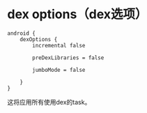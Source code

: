 # dex options（dex选项）

    android {
        dexOptions {
            incremental false

            preDexLibraries = false

            jumboMode = false

        }
    }

这将应用所有使用dex的task。

